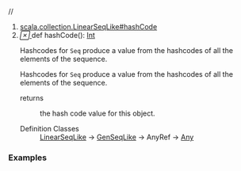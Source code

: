 //
<ol>
<li><a href="https://www.scala-lang.org/api/2.12.3/scala/collection/immutable/List.html#hashCode():Int">scala.collection.LinearSeqLike#hashCode</a></li>
<li name="scala.collection.LinearSeqLike#hashCode" visbl="pub" class="indented0 " data-isabs="false" fullcomment="yes" group="Ungrouped"> <a id="hashCode():Int"></a> <span class="permalink"> <a href="../../../scala/collection/immutable/List.html#hashCode():Int" title="Permalink"> <i class="material-icons"></i> </a> </span> <span class="modifier_kind"> <span class="modifier"></span> <span class="kind">def</span> </span> <span class="symbol"> <span class="name">hashCode</span><span class="params">()</span><span class="result">: <a href="../../Int.html" class="extype" name="scala.Int">Int</a></span> </span> <p class="shortcomment cmt">Hashcodes for <code>Seq</code> produce a value from the hashcodes of all the elements of the sequence.</p>
 <div class="fullcomment">
  <div class="comment cmt">
   <p>Hashcodes for <code>Seq</code> produce a value from the hashcodes of all the elements of the sequence.</p>
  </div>
  <dl class="paramcmts block">
   <dt>
    returns
   </dt>
   <dd class="cmt">
    <p>the hash code value for this object.</p>
   </dd>
  </dl>
  <dl class="attributes block"> 
   <dt>
    Definition Classes
   </dt>
   <dd>
    <a href="../LinearSeqLike.html" class="extype" name="scala.collection.LinearSeqLike">LinearSeqLike</a> → 
    <a href="../GenSeqLike.html" class="extype" name="scala.collection.GenSeqLike">GenSeqLike</a> → AnyRef → 
    <a href="../../Any.html" class="extype" name="scala.Any">Any</a>
   </dd>
  </dl>
 </div> </li>
        </ol>


### Examples





























